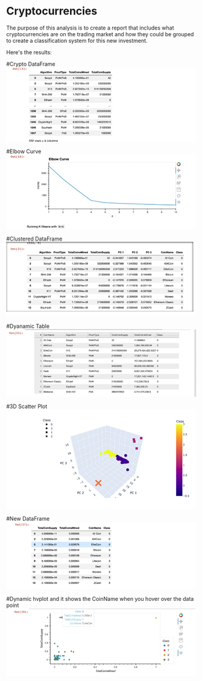 # Cryptocurrencies

The purpose of this analysis is to create a report that includes what cryptocurrencies are on the trading market and how they could be grouped to create a classification system for this new investment.

Here's the results:

#Crypto DataFrame
![This is an image](https://github.com/MSULioness/Cryptocurrencies/blob/main/Images/crypto_df.jpg)

#Elbow Curve
![This is an image](https://github.com/MSULioness/Cryptocurrencies/blob/main/Images/elbow_curve.jpg)

#Clustered DataFrame
![This is an image](https://github.com/MSULioness/Cryptocurrencies/blob/main/Images/clustered_df.jpg)

#Dyanamic Table
![This is an image](https://github.com/MSULioness/Cryptocurrencies/blob/main/Images/table.jpg)

#3D Scatter Plot
![This is an image](https://github.com/MSULioness/Cryptocurrencies/blob/main/Images/3D_scatter_plot.jpg)

#New DataFrame
![This is an image](https://github.com/MSULioness/Cryptocurrencies/blob/main/Images/new_df.jpg)

#Dynamic hvplot and it shows the CoinName when you hover over the data point
![This is an image](https://github.com/MSULioness/Cryptocurrencies/blob/main/Images/scatter_plot.jpg)
